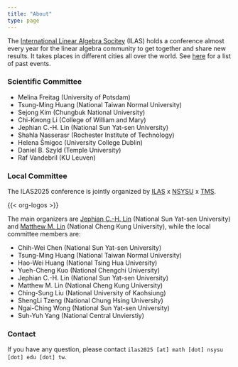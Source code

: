 ```yaml
---
title: "About"
type: page
---
```


The [International Linear Algebra Socitey](https://ilasic.org/) (ILAS)
holds a conference almost every year for the linear algebra community
to get together and share new results.  It takes places in different
cities all over the world.  See
[here](https://ilasic.org/conferences/) for a list of past events.


### Scientific Committee

- Melina Freitag (University of Potsdam)
- Tsung-Ming Huang (National Taiwan Normal University)
- Sejong Kim (Chungbuk National University)
- Chi-Kwong Li (College of William and Mary)
- Jephian C.-H. Lin (National Sun Yat-sen University)
- Shahla Nasserasr (Rochester Institute of Technology)
- Helena Šmigoc (University College Dublin)
- Daniel B. Szyld (Temple University)
- Raf Vandebril (KU Leuven)


### Local Committee

The ILAS2025 conference is jointly organized by 
[ILAS](https://ilasic.org/) x 
[NSYSU](https://www.nsysu.edu.tw/) x 
[TMS](https://www.tms.org.tw/en/).

{{< org-logos >}}

The main organizers are [Jephian
C.-H. Lin](https://jephianlin.github.io/) (National Sun Yat-sen
University) and [Matthew
M. Lin](https://sites.google.com/view/mattmlin/home) (National Cheng
Kung University), while the local committee members are:

- Chih-Wei Chen (National Sun Yat-sen University)
- Tsung-Ming Huang (National Taiwan Normal University)
- Hao-Wei Huang (National Tsing Hua University)
- Yueh-Cheng Kuo (National Chengchi University)
- Jephian C.-H. Lin (National Sun Yat-sen University)
- Matthew M. Lin (National Cheng Kung University)
- Ching-Sung Liu (National University of Kaohsiung)
- ShengLi Tzeng (National Chung Hsing University)
- Ngai-Ching Wong (National Sun Yat-sen University)
- Suh-Yuh Yang (National Central Unvierstiy)

### Contact

If you have any question, please contact `ilas2025 [at] math [dot]
nsysu [dot] edu [dot] tw`.

